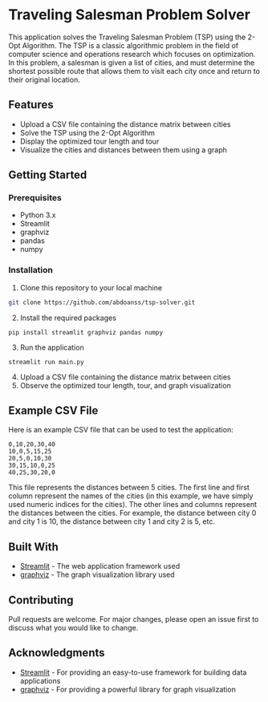 # Traveling Salesman Problem Solver

This application solves the Traveling Salesman Problem (TSP) using the 2-Opt Algorithm. The TSP is a classic algorithmic problem in the field of computer science and operations research which focuses on optimization. In this problem, a salesman is given a list of cities, and must determine the shortest possible route that allows them to visit each city once and return to their original location.

## Features

* Upload a CSV file containing the distance matrix between cities
* Solve the TSP using the 2-Opt Algorithm
* Display the optimized tour length and tour
* Visualize the cities and distances between them using a graph

## Getting Started

### Prerequisites

* Python 3.x
* Streamlit
* graphviz
* pandas
* numpy

### Installation

1. Clone this repository to your local machine
```bash
git clone https://github.com/abdoanss/tsp-solver.git
```
2. Install the required packages
```
pip install streamlit graphviz pandas numpy
```
3. Run the application
```
streamlit run main.py
```
4. Upload a CSV file containing the distance matrix between cities
5. Observe the optimized tour length, tour, and graph visualization

## Example CSV File

Here is an example CSV file that can be used to test the application:
```csv
0,10,20,30,40
10,0,5,15,25
20,5,0,10,30
30,15,10,0,25
40,25,30,20,0
```
This file represents the distances between 5 cities. The first line and first column represent the names of the cities (in this example, we have simply used numeric indices for the cities). The other lines and columns represent the distances between the cities. For example, the distance between city 0 and city 1 is 10, the distance between city 1 and city 2 is 5, etc.

## Built With

* [Streamlit](https://streamlit.io/) - The web application framework used
* [graphviz](https://graphviz.org/) - The graph visualization library used

## Contributing

Pull requests are welcome. For major changes, please open an issue first to discuss what you would like to change.

## Acknowledgments

* [Streamlit](https://streamlit.io/) - For providing an easy-to-use framework for building data applications
* [graphviz](https://graphviz.org/) - For providing a powerful library for graph visualization
